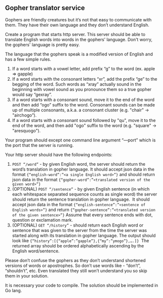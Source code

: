 ## Gopher translator service

   Gophers are friendly creatures but it’s not that easy to communicate with them. They have their own language and they don’t understand English.

   Create a program that starts http server. This server should be able to translate English words into words in the gophers' language. Don't worry, the gophers' language is pretty easy.

   The language that the gophers speak is a modified version of English and has a few simple rules.
   1. If a word starts with a vowel letter, add prefix “g” to the word (ex. apple => gapple)
   2. If a word starts with the consonant letters “xr”, add the prefix “ge” to the begging of the word. Such words as “xray” actually sound in the beginning with vowel sound as you pronounce them so a true gopher would say “gexray”.
   3. If a word starts with a consonant sound, move it to the end of the word and then add “ogo” suffix to the word. Consonant sounds can be made up of multiple consonants, a.k.a. a consonant cluster (e.g. "chair" -> "airchogo”).
   4. If a word starts with a consonant sound followed by "qu", move it to the end of the word, and then add "ogo" suffix to the word (e.g. "square" -> "aresquogo").

   Your program should except one command line argument “—port” which is the port that the server is running.

   Your http server should have the following endpoints:
   1. `POST “/word”` - by given English word, the server should return the word’s translation in gopher language. It should accept json data in the format `{“english-word”:”<a single English word>”}` and should return json data in the format `{“gopher-word”:”<translated version of the given word>”}`
   2. (OPTIONAL) `POST “/sentence”` - by given English sentence (in which each whitespace separated sequence counts as single word) the server should return the sentence translation in gopher language.  It should accept json data in the format `{“english-sentence”:”<sentence of English words>”}` and return `{“gopher-sentence”:”<translated version of the given sentence>”}`
   Assume that every sentence ends with dot, question or exclamation mark.
   3. (OPTIONAL) `GET “/history”` - should return each English word or sentence that was given to the server from the time the server was started along with its translation in gopher language. The output should look like `{“history”:[{“apple”:”gapple”},{“my”:”ymogo”},….]}`
    The returned array should be ordered alphabetically ascending by the English word/sentence.

   Please don’t confuse the gophers as they don’t understand shortened versions of words or apostrophes. So don’t use words like - “don’t”, “shouldn’t”, etc. Even translated they still won’t understand you so skip them in your solution. 

   It is necessary your code to compile. The solution should be implemented in Go lang.